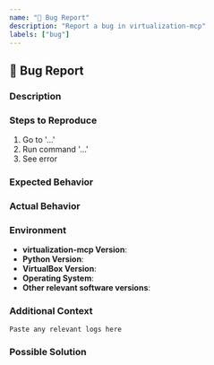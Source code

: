```yaml
---
name: "🐛 Bug Report"
description: "Report a bug in virtualization-mcp"
labels: ["bug"]
---
```


## 🐛 Bug Report

### Description
<!-- A clear and concise description of what the bug is. -->

### Steps to Reproduce
1. Go to '...'
2. Run command '...'
3. See error

### Expected Behavior
<!-- A clear and concise description of what you expected to happen. -->

### Actual Behavior
<!-- A clear and concise description of what actually happened. -->

### Environment
- **virtualization-mcp Version**: 
- **Python Version**: 
- **VirtualBox Version**: 
- **Operating System**: 
- **Other relevant software versions**:

### Additional Context
<!-- Add any other context about the problem here, such as error messages, screenshots, or logs. -->

```
Paste any relevant logs here
```

### Possible Solution
<!-- If you have a suggestion for a fix or the cause of the bug, please describe it here. -->



